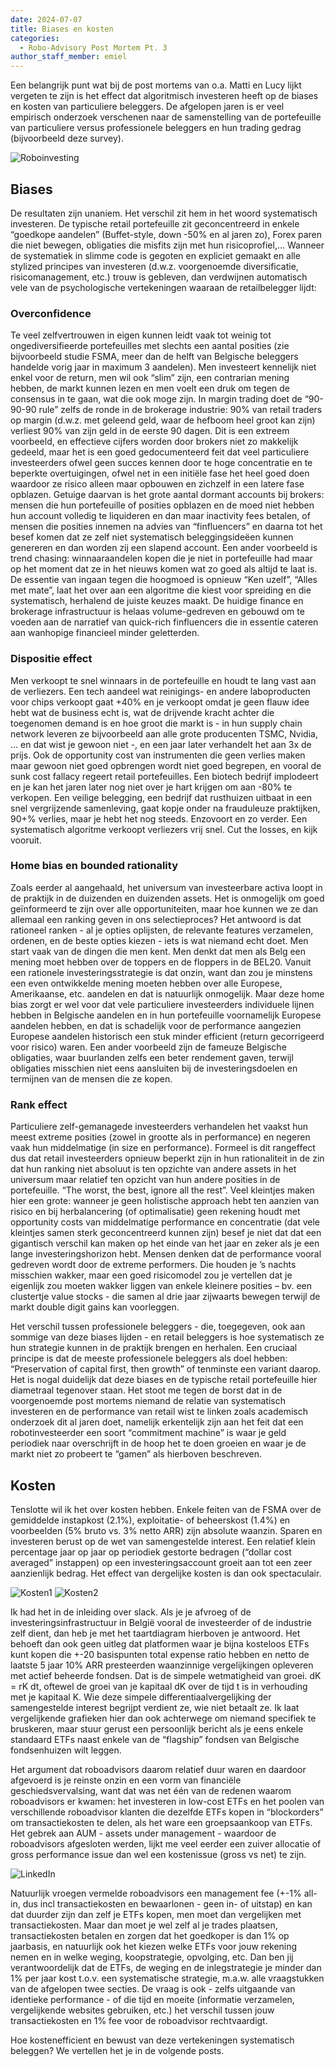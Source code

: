 ```yaml
---
date: 2024-07-07
title: Biases en kosten
categories:
  - Robo-Advisory Post Mortem Pt. 3
author_staff_member: emiel
---
```


Een belangrijk punt wat bij de post mortems van o.a. Matti en Lucy lijkt vergeten te zijn is het effect dat algoritmisch investeren heeft op de biases en kosten van particuliere beleggers. De afgelopen jaren is er veel empirisch onderzoek verschenen naar de samenstelling van de portefeuille van particuliere versus professionele beleggers en hun trading gedrag (bijvoorbeeld deze survey). 

![Roboinvesting](https:\\nonkelfonds.github.io/images/robot-photo-8438918.webp)

## Biases
De resultaten zijn unaniem. Het verschil zit hem in het woord systematisch investeren. De typische retail portefeuille zit geconcentreerd in enkele “goedkope aandelen” (Buffet-style, down -50% en al jaren zo), Forex paren die niet bewegen, obligaties die misfits zijn met hun risicoprofiel,… Wanneer de systematiek in slimme code is gegoten en expliciet gemaakt en alle stylized principes van investeren (d.w.z. voorgenoemde diversificatie, risicomanagement, etc.) trouw is gebleven, dan verdwijnen automatisch vele van de psychologische vertekeningen waaraan de retailbelegger lijdt:

### Overconfidence

Te veel zelfvertrouwen in eigen kunnen leidt vaak tot weinig tot ongediversifieerde portefeuilles met slechts een aantal posities (zie bijvoorbeeld studie FSMA, meer dan de helft van Belgische beleggers handelde vorig jaar in maximum 3 aandelen). Men investeert kennelijk niet enkel voor de return, men wil ook “slim” zijn, een contrarian mening hebben, de markt kunnen lezen en men voelt een druk om tegen de consensus in te gaan, wat die ook moge zijn. In margin trading doet de “90-90-90 rule” zelfs de ronde in de brokerage industrie: 90% van retail traders op margin (d.w.z. met geleend geld, waar de hefboom heel groot kan zijn) verliest 90% van zijn geld in de eerste 90 dagen. Dit is een extreem voorbeeld, en effectieve cijfers worden door brokers niet zo makkelijk gedeeld, maar het is een goed gedocumenteerd feit dat veel particuliere investeerders ofwel geen succes kennen door te hoge concentratie en te beperkte overtuigingen, ofwel net in een initiële fase het heel goed doen waardoor ze risico alleen maar opbouwen en zichzelf in een latere fase opblazen. Getuige daarvan is het grote aantal dormant accounts bij brokers: mensen die hun portefeuille of posities opblazen en de moed niet hebben hun account volledig te liquideren en dan maar inactivity fees betalen, of mensen die posities innemen na advies van “finfluencers” en daarna tot het besef komen dat ze zelf niet systematisch beleggingsideëen kunnen genereren en dan worden zij een slapend account. Een ander voorbeeld is trend chasing: winnaaraandelen kopen die je niet in portefeuille had maar op het moment dat ze in het nieuws komen wat zo goed als altijd te laat is. De essentie van ingaan tegen die hoogmoed is opnieuw “Ken uzelf”, “Alles met mate”, laat het over aan een algoritme die kiest voor spreiding en die systematisch, herhalend de juiste keuzes maakt. De huidige finance en brokerage infrastructuur is helaas volume-gedreven en gebouwd om te voeden aan de narratief van quick-rich finfluencers die in essentie cateren aan wanhopige financieel minder geletterden.

### Dispositie effect

Men verkoopt te snel winnaars in de portefeuille en houdt te lang vast aan de verliezers. Een tech aandeel wat reinigings- en andere laboproducten voor chips verkoopt gaat +40% en je verkoopt omdat je geen flauw idee hebt wat de business echt is, wat de drijvende kracht achter die toegenomen demand is en hoe groot die markt is - in hun supply chain network leveren ze bijvoorbeeld aan alle grote producenten TSMC, Nvidia, … en dat wist je gewoon niet -, en een jaar later verhandelt het aan 3x de prijs. Ook de opportunity cost van instrumenten die geen verlies maken maar gewoon niet goed opbrengen wordt niet goed begrepen, en vooral de sunk cost fallacy regeert retail portefeuilles. Een biotech bedrijf implodeert en je kan het jaren later nog niet over je hart krijgen om aan -80% te verkopen. Een veilige belegging, een bedrijf dat rusthuizen uitbaat in een snel vergrijzende samenleving, gaat kopje onder na frauduleuze praktijken, 90+% verlies, maar je hebt het nog steeds. Enzovoort en zo verder. Een systematisch algoritme verkoopt verliezers vrij snel. Cut the losses, en kijk vooruit.

### Home bias en bounded rationality

Zoals eerder al aangehaald, het universum van investeerbare activa loopt in de praktijk in de duizenden en duizenden assets. Het is onmogelijk om goed geïnformeerd te zijn over alle opportuniteiten, maar hoe kunnen we ze dan allemaal een ranking geven in ons selectieproces? Het antwoord is dat rationeel ranken - al je opties oplijsten, de relevante features verzamelen, ordenen, en de beste opties kiezen - iets is wat niemand echt doet. Men start vaak van de dingen die men kent. Men denkt dat men als Belg een mening moet hebben over de toppers en de floppers in de BEL20. Vanuit een rationele investeringsstrategie is dat onzin, want dan zou je minstens een even ontwikkelde mening moeten hebben over alle Europese, Amerikaanse, etc. aandelen en dat is natuurlijk onmogelijk. Maar deze home bias zorgt er wel voor dat vele particuliere investeerders individuele lijnen hebben in Belgische aandelen en in hun portefeuille voornamelijk Europese aandelen hebben, en dat is schadelijk voor de performance aangezien Europese aandelen historisch een stuk minder efficient (return gecorrigeerd voor risico) waren. Een ander voorbeeld zijn de fameuze Belgische obligaties, waar buurlanden zelfs een beter rendement gaven, terwijl obligaties misschien niet eens aansluiten bij de investeringsdoelen en termijnen van de mensen die ze kopen.

### Rank effect

Particuliere zelf-gemanagede investeerders verhandelen het vaakst hun meest extreme posities (zowel in grootte als in performance) en negeren vaak hun middelmatige (in size en performance). Formeel is dit rangeffect dus dat retail investeerders opnieuw beperkt zijn in hun rationaliteit in de zin dat hun ranking niet absoluut is ten opzichte van andere assets in het universum maar relatief ten opzicht van hun andere posities in de portefeuille. “The worst, the best, ignore all the rest”. Veel kleintjes maken hier een grote: wanneer je geen holistische approach hebt ten aanzien van risico en bij herbalancering (of optimalisatie) geen rekening houdt met opportunity costs van middelmatige performance en concentratie (dat vele kleintjes samen sterk geconcentreerd kunnen zijn) besef je niet dat dat een gigantisch verschil kan maken op het einde van het jaar en zeker als je een lange investeringshorizon hebt. Mensen denken dat de performance vooral gedreven wordt door de extreme performers. Die houden je ’s nachts misschien wakker, maar een goed risicomodel zou je vertellen dat je eigenlijk zou moeten wakker liggen van enkele kleinere posities – bv. een clustertje value stocks - die samen al drie jaar zijwaarts bewegen terwijl de markt double digit gains kan voorleggen.



Het verschil tussen professionele beleggers - die, toegegeven, ook aan sommige van deze biases lijden - en retail beleggers is hoe systematisch ze hun strategie kunnen in de praktijk brengen en herhalen. Een cruciaal principe is dat de meeste professionele beleggers als doel hebben: “Preservation of capital first, then growth” of tenminste een variant daarop. Het is nogal duidelijk dat deze biases en de typische retail portefeuille hier diametraal tegenover staan.
Het stoot me tegen de borst dat in de voorgenoemde post mortems niemand de relatie van systematisch investeren en de performance van retail wist te linken zoals academisch onderzoek dit al jaren doet, namelijk erkentelijk zijn aan het feit dat een robotinvesteerder een soort “commitment machine” is waar je geld periodiek naar overschrijft in de hoop het te doen groeien en waar je de markt niet zo probeert te “gamen” als hierboven beschreven.

## Kosten

Tenslotte wil ik het over kosten hebben. Enkele feiten van de FSMA over de gemiddelde instapkost (2.1%), exploitatie- of beheerskost (1.4%) en voorbeelden (5% bruto vs. 3% netto ARR) zijn absolute waanzin. 
Sparen en investeren berust op de wet van samengestelde interest. Een relatief klein percentage jaar op jaar op periodiek gestorte bedragen (“dollar cost averaged” instappen) op een investeringsaccount groeit aan tot een zeer aanzienlijk bedrag. Het effect van dergelijke kosten is dan ook spectaculair. 

![Kosten1](https:\\nonkelfonds.github.io/images/kosten_1.png)
![Kosten2](https:\\nonkelfonds.github.io/images/kosten_2.png)

Ik had het in de inleiding over slack. Als je je afvroeg of de investeringsinfrastructuur in België vooral de investeerder of de industrie zelf dient, dan heb je met het taartdiagram hierboven je antwoord. Het behoeft dan ook geen uitleg dat platformen waar je bijna kosteloos ETFs kunt kopen die +-20 basispunten total expense ratio hebben en netto de laatste 5 jaar 10% ARR presteerden waanzinnige vergelijkingen opleveren met actief beheerde fondsen. Dat is de simpele wetmatigheid van groei. dK = rK dt, oftewel de groei van je kapitaal dK over de tijd t is in verhouding met je kapitaal K. Wie deze simpele differentiaalvergelijking der samengestelde interest begrijpt verdient ze, wie niet betaalt ze. Ik laat vergelijkende grafieken hier dan ook achterwege om niemand specifiek te bruskeren, maar stuur gerust een persoonlijk bericht als je eens enkele standaard ETFs naast enkele van de “flagship” fondsen van Belgische fondsenhuizen wilt leggen.

Het argument dat roboadvisors daarom relatief duur waren en daardoor afgevoerd is je reinste onzin en een vorm van financiële geschiedsvervalsing, want dat was net één van de redenen waarom roboadvisors er kwamen: het investeren in low-cost ETFs en het poolen van verschillende roboadvisor klanten die dezelfde ETFs kopen in “blockorders” om transactiekosten te delen, als het ware een groepsaankoop van ETFs. Het gebrek aan AUM - assets under management - waardoor de roboadvisors afgesloten werden, lijkt me veel eerder een zuiver allocatie of gross performance issue dan wel een kostenissue (gross vs net) te zijn.

![LinkedIn](linkedin.png)

Natuurlijk vroegen vermelde roboadvisors een management fee (+-1% all-in, dus incl transactiekosten en bewaarlonen - geen in- of uitstap) en kan dat duurder zijn dan zelf je ETFs kopen, men moet dan vergelijken met transactiekosten. Maar dan moet je wel zelf al je trades plaatsen, transactiekosten betalen en zorgen dat het goedkoper is dan 1% op jaarbasis, en natuurlijk ook het kiezen welke ETFs voor jouw rekening nemen en in welke weging, koopstrategie, opvolging, etc. Dan ben jij verantwoordelijk dat de ETFs, de weging en de inlegstrategie je minder dan 1% per jaar kost t.o.v. een systematische strategie, m.a.w. alle vraagstukken van de afgelopen twee secties. De vraag is ook - zelfs uitgaande van identieke performance - of die tijd en moeite (informatie verzamelen, vergelijkende websites gebruiken, etc.) het verschil tussen jouw transactiekosten en 1% fee voor de roboadvisor rechtvaardigt. 


Hoe kostenefficient en bewust van deze vertekeningen systematisch beleggen? We vertellen het je in de volgende posts.

